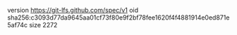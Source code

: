 version https://git-lfs.github.com/spec/v1
oid sha256:c3093d77da9645aa01cf73f80e9f2bf78fee1620f4f4881914e0ed871e5af74c
size 2272
